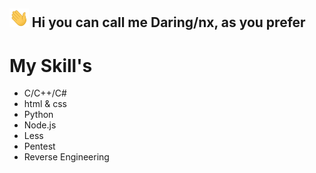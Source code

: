 <h2><img src="https://raw.githubusercontent.com/ABSphreak/ABSphreak/master/gifs/Hi.gif" height="30px"> Hi you can call me Daring/nx, as you prefer</h2>



# My Skill's
  - C/C++/C#
  - html & css
  - Python
  - Node.js
  - Less
  - Pentest
  - Reverse Engineering
  

## 

